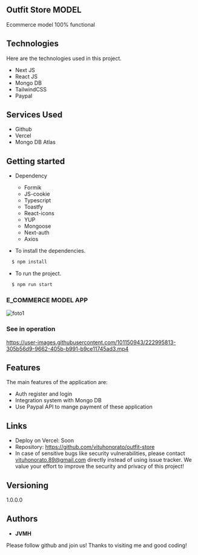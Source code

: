 ## Outfit Store MODEL
Ecommerce model 100% functional 


## Technologies

Here are the technologies used in this project.

* Next JS
* React JS
* Mongo DB
* TailwindCSS
* Paypal

## Services Used

* Github
* Vercel
* Mongo DB Atlas

## Getting started

* Dependency
  - Formik
  - JS-cookie
  - Typescript
  - Toastfy
  - React-icons
  - YUP
  - Mongoose
  - Next-auth
  - Axios
  
* To install the dependencies.
```bash
  $ npm install
  ```
  
* To run the project.
```bash
  $ npm run start
  ```



### E_COMMERCE MODEL APP

![foto1](https://user-images.githubusercontent.com/101150943/222996405-51d6bb1d-6c9c-45b3-93f5-dc28bc971a44.jpg)




###  See in operation

https://user-images.githubusercontent.com/101150943/222995813-305b56d9-9662-405b-b991-b9ce11745ad3.mp4

## Features

The main features of the application are:
 - Auth register and login
 - Integration system with Mongo DB
 - Use Paypal API to mange payment of these application

## Links
  - Deploy on Vercel: Soon 
  - Repository: https://github.com/vituhonorato/outfit-store
  - In case of sensitive bugs like security vulnerabilities, please contact
    vituhonorato.89@gmail.com directly instead of using issue tracker. We value your effort
    to improve the security and privacy of this project!

  ## Versioning

  1.0.0.0


  ## Authors

  * **JVMH** 

  Please follow github and join us!
  Thanks to visiting me and good coding!
